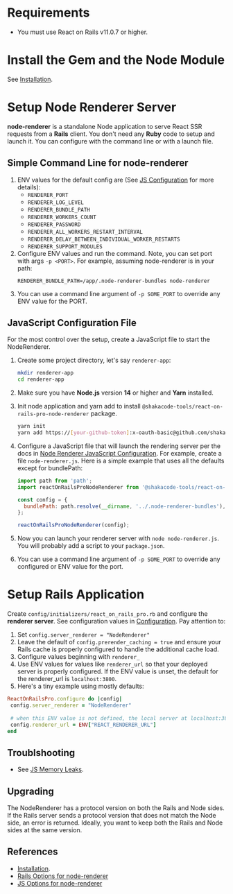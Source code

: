 # Requirements
* You must use React on Rails v11.0.7 or higher.

# Install the Gem and the Node Module
See [Installation](https://www.shakacode.com/react-on-rails-pro/docs/installation/).

# Setup Node Renderer Server
**node-renderer** is a standalone Node application to serve React SSR requests from a **Rails** client. You don't need any **Ruby** code to setup and launch it. You can configure with the command line or with a launch file.

## Simple Command Line for node-renderer

1. ENV values for the default config are (See [JS Configuration](https://www.shakacode.com/react-on-rails-pro/docs/node-renderer/js-configuration/) for more details):
    * `RENDERER_PORT`
    * `RENDERER_LOG_LEVEL`
    * `RENDERER_BUNDLE_PATH`
    * `RENDERER_WORKERS_COUNT`
    * `RENDERER_PASSWORD`
    * `RENDERER_ALL_WORKERS_RESTART_INTERVAL`
    * `RENDERER_DELAY_BETWEEN_INDIVIDUAL_WORKER_RESTARTS`
    * `RENDERER_SUPPORT_MODULES`
2. Configure ENV values and run the command. Note, you can set port with args `-p <PORT>`. For example, assuming node-renderer is in your path:
   ```
   RENDERER_BUNDLE_PATH=/app/.node-renderer-bundles node-renderer
   ```
3. You can use a command line argument of `-p SOME_PORT` to override any ENV value for the PORT.

## JavaScript Configuration File
For the most control over the setup, create a JavaScript file to start the NodeRenderer.

1. Create some project directory, let's say `renderer-app`:
   ```sh
   mkdir renderer-app
   cd renderer-app
   ```
2. Make sure you have **Node.js** version **14** or higher and **Yarn** installed.
3. Init node application and yarn add to install `@shakacode-tools/react-on-rails-pro-node-renderer` package.
   ```sh
   yarn init
   yarn add https://[your-github-token]:x-oauth-basic@github.com/shakacode/react_on_rails_pro.git\#master
   ```
4. Configure a JavaScript file that will launch the rendering server per the docs in [Node Renderer JavaScript Configuration](https://www.shakacode.com/react-on-rails-pro/docs/node-renderer/js-configuration/). For example, create a file `node-renderer.js`. Here is a simple example that uses all the defaults except for bundlePath:

   ```javascript
   import path from 'path';
   import reactOnRailsProNodeRenderer from '@shakacode-tools/react-on-rails-pro-node-renderer';

   const config = {
     bundlePath: path.resolve(__dirname, '../.node-renderer-bundles'),
   };

   reactOnRailsProNodeRenderer(config);
   ```
5. Now you can launch your renderer server with `node node-renderer.js`. You will probably add a script to your `package.json`.
6. You can use a command line argument of `-p SOME_PORT` to override any configured or ENV value for the port.

# Setup Rails Application
Create `config/initializers/react_on_rails_pro.rb` and configure the **renderer server**. See configuration values in [Configuration](https://www.shakacode.com/react-on-rails-pro/docs/configuration/). Pay attention to:

1. Set `config.server_renderer = "NodeRenderer"`
2. Leave the default of `config.prerender_caching = true` and ensure your Rails cache is properly configured to handle the additional cache load.
3. Configure values beginning with `renderer_`
4. Use ENV values for values like `renderer_url` so that your deployed server is properly configured. If the ENV value is unset, the default for the renderer_url is `localhost:3800`.
5. Here's a tiny example using mostly defaults:
```ruby
ReactOnRailsPro.configure do |config|
 config.server_renderer = "NodeRenderer"
 
 # when this ENV value is not defined, the local server at localhost:3800 is used 
 config.renderer_url = ENV["REACT_RENDERER_URL"] 
end
```

## Troublshooting

* See [JS Memory Leaks](https://www.shakacode.com/react-on-rails-pro/docs/js-memory-leaks/).
  
## Upgrading

The NodeRenderer has a protocol version on both the Rails and Node sides. If the Rails server sends a protocol version that does not match the Node side, an error is returned. Ideally, you want to keep both the Rails and Node sides at the same version.

## References

* [Installation](https://www.shakacode.com/react-on-rails-pro/docs/installation/).
* [Rails Options for node-renderer](https://www.shakacode.com/react-on-rails-pro/docs/configuration/)
* [JS Options for node-renderer](https://www.shakacode.com/react-on-rails-pro/docs/node-renderer/js-configuration/)
